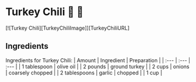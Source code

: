 # Turkey Chili :turkey: :turkey:

[![Turkey Chili][TurkeyChiliImage]][TurkeyChiliURL]


## Ingredients

Ingredients for Turkey Chili:
| Amount | Ingredient | Preparation |
| :--- | :--- | :--- |
| 1 tablespoon | olive oil |
| 2 pounds | ground turkey |
| 2 cups | onions | coarsely chopped |
| 2 tablespoons | garlic | chopped |
| 1 cup | 